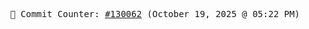 <p align="center">
    <samp>
        📮 Commit Counter: <a href="https://github.com/Javascript-void0/Javascript-void0/commits/main">#130062</a> (October 19, 2025 @ 05:22 PM)
    </samp>
</p>